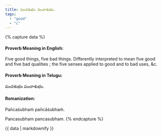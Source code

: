 ```yaml
---
title: పంచశుభం పంచాశుభం.
tags:
  - "good"
  - "c"
---
```


{% capture data %}
#### Proverb Meaning in English:
Five good things, five bad things.
Differently interpreted to mean five good and five bad qualities ; the five senses applied to good and to bad uses, &c.

#### Proverb Meaning in Telugu:
పంచశుభం పంచాశుభం.

#### Romanization:
Pan̄caśubhaṁ pan̄cāśubhaṁ.

Pancasubham pancasubham.
{% endcapture %}

{{ data | markdownify }}

